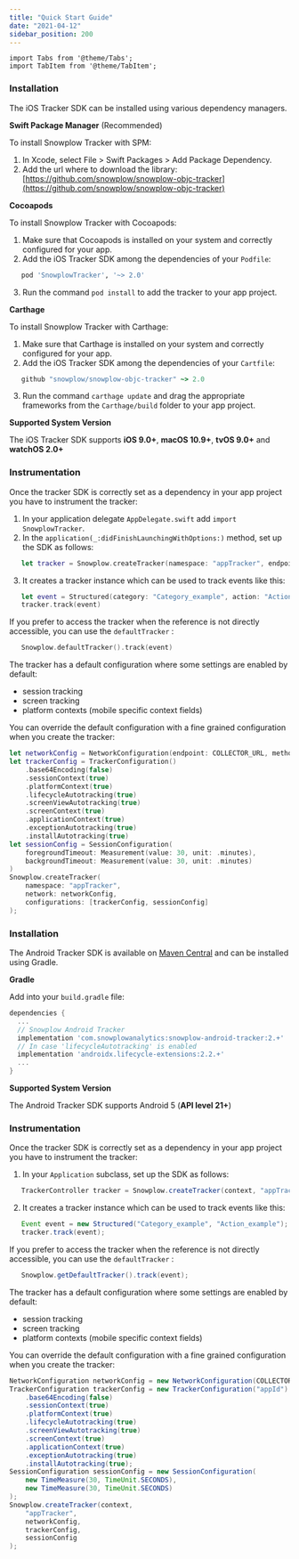 ```yaml
---
title: "Quick Start Guide"
date: "2021-04-12"
sidebar_position: 200
---
```


```mdx-code-block
import Tabs from '@theme/Tabs';
import TabItem from '@theme/TabItem';
```

<Tabs>
  <TabItem value="ios" label="iOS Tracker" default>

### Installation

The iOS Tracker SDK can be installed using various dependency managers.

**Swift Package Manager** (Recommended)

To install Snowplow Tracker with SPM:

1. In Xcode, select File > Swift Packages > Add Package Dependency.
2. Add the url where to download the library: [https://github.com/snowplow/snowplow-objc-tracker](https://github.com/snowplow/snowplow-objc-tracker)

**Cocoapods**

To install Snowplow Tracker with Cocoapods:

1. Make sure that Cocoapods is installed on your system and correctly configured for your app.
2. Add the iOS Tracker SDK among the dependencies of your `Podfile`:

```ruby
   pod 'SnowplowTracker', '~> 2.0'
```

3. Run the command `pod install` to add the tracker to your app project.

**Carthage**

To install Snowplow Tracker with Carthage:

1. Make sure that Carthage is installed on your system and correctly configured for your app.
2. Add the iOS Tracker SDK among the dependencies of your `Cartfile`:

```ruby
   github "snowplow/snowplow-objc-tracker" ~> 2.0
```

3. Run the command `carthage update` and drag the appropriate frameworks from the `Carthage/build` folder to your app project.

**Supported System Version**

The iOS Tracker SDK supports **iOS 9.0+**, **macOS 10.9+**, **tvOS 9.0+** and **watchOS 2.0+**

### Instrumentation

Once the tracker SDK is correctly set as a dependency in your app project you have to instrument the tracker:

1. In your application delegate `AppDelegate.swift` add `import SnowplowTracker`.
2. In the `application(_:didFinishLaunchingWithOptions:)` method, set up the SDK as follows:

```swift
   let tracker = Snowplow.createTracker(namespace: "appTracker", endpoint: COLLECTOR_URL, method: .post)
```

3. It creates a tracker instance which can be used to track events like this:

```swift
   let event = Structured(category: "Category_example", action: "Action_example")
   tracker.track(event)
```

If you prefer to access the tracker when the reference is not directly accessible, you can use the `defaultTracker` :

```swift
   Snowplow.defaultTracker().track(event)
```

The tracker has a default configuration where some settings are enabled by default:

- session tracking
- screen tracking
- platform contexts (mobile specific context fields)

You can override the default configuration with a fine grained configuration when you create the tracker:

```swift
let networkConfig = NetworkConfiguration(endpoint: COLLECTOR_URL, method: .post)
let trackerConfig = TrackerConfiguration()
    .base64Encoding(false)
    .sessionContext(true)
    .platformContext(true)
    .lifecycleAutotracking(true)
    .screenViewAutotracking(true)
    .screenContext(true)
    .applicationContext(true)
    .exceptionAutotracking(true)
    .installAutotracking(true)
let sessionConfig = SessionConfiguration(
    foregroundTimeout: Measurement(value: 30, unit: .minutes),
    backgroundTimeout: Measurement(value: 30, unit: .minutes)
)       
Snowplow.createTracker(
    namespace: "appTracker",
    network: networkConfig,
    configurations: [trackerConfig, sessionConfig]
);
```

  </TabItem>
  <TabItem value="android" label="Android Tracker">

### Installation

The Android Tracker SDK is available on [Maven Central](https://search.maven.org/artifact/com.snowplowanalytics/snowplow-android-tracker) and can be installed using Gradle.

**Gradle**

Add into your `build.gradle` file:

```gradle
dependencies {
  ...
  // Snowplow Android Tracker
  implementation 'com.snowplowanalytics:snowplow-android-tracker:2.+'
  // In case 'lifecycleAutotracking' is enabled
  implementation 'androidx.lifecycle-extensions:2.2.+'
  ...
}
```

**Supported System Version**

The Android Tracker SDK supports Android 5 (**API level 21+**)

### Instrumentation

Once the tracker SDK is correctly set as a dependency in your app project you have to instrument the tracker:

1. In your `Application` subclass, set up the SDK as follows:

```java
   TrackerController tracker = Snowplow.createTracker(context, "appTracker", COLLECTOR_URL, HttpMethod.POST);
```

2. It creates a tracker instance which can be used to track events like this:

```java
   Event event = new Structured("Category_example", "Action_example");
   tracker.track(event);
```

If you prefer to access the tracker when the reference is not directly accessible, you can use the `defaultTracker` :

```java
   Snowplow.getDefaultTracker().track(event);
```

The tracker has a default configuration where some settings are enabled by default:

- session tracking
- screen tracking
- platform contexts (mobile specific context fields)

You can override the default configuration with a fine grained configuration when you create the tracker:

```java
NetworkConfiguration networkConfig = new NetworkConfiguration(COLLECTOR_URL, HttpMethod.POST);
TrackerConfiguration trackerConfig = new TrackerConfiguration("appId")
    .base64Encoding(false)
    .sessionContext(true)
    .platformContext(true)
    .lifecycleAutotracking(true)
    .screenViewAutotracking(true)
    .screenContext(true)
    .applicationContext(true)
    .exceptionAutotracking(true)
    .installAutotracking(true);
SessionConfiguration sessionConfig = new SessionConfiguration(
    new TimeMeasure(30, TimeUnit.SECONDS),
    new TimeMeasure(30, TimeUnit.SECONDS)
);
Snowplow.createTracker(context,
    "appTracker",
    networkConfig,
    trackerConfig,
    sessionConfig
);
```

  </TabItem>
</Tabs>
